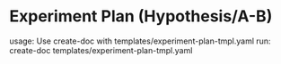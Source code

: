 # Experiment Plan (Hypothesis/A-B)

usage: Use create-doc with templates/experiment-plan-tmpl.yaml
run: create-doc templates/experiment-plan-tmpl.yaml

